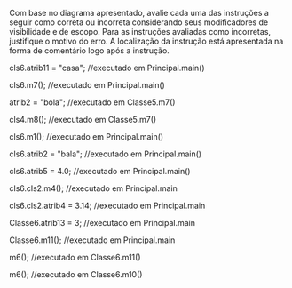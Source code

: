 Com base no diagrama apresentado, avalie cada uma das instruções a seguir como correta ou incorreta
 considerando seus modificadores de visibilidade e de escopo. Para as instruções avaliadas como incorretas, justifique o motivo do erro. A localização da instrução está apresentada na forma de comentário logo após a instrução.

cls6.atrib11 = "casa";  //executado em Principal.main()

cls6.m7(); //executado em Principal.main()

atrib2 = "bola"; //executado em Classe5.m7()

cls4.m8();  //executado em Classe5.m7() 

cls6.m1();  //executado em Principal.main()

cls6.atrib2 = "bala";  //executado em Principal.main()

cls6.atrib5 = 4.0;  //executado em Principal.main() 

cls6.cls2.m4();  //executado em Principal.main 

cls6.cls2.atrib4 = 3.14;  //executado em Principal.main

Classe6.atrib13 = 3;  //executado em Principal.main

Classe6.m11();  //executado em Principal.main

m6();  //executado em Classe6.m11() 

m6();  //executado em Classe6.m10() 